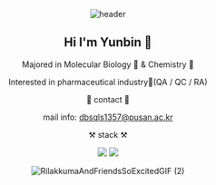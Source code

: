 <div align="center">
  
![header](https://capsule-render.vercel.app/api?type=waving&color=gradient&height=250&section=header&text=Yunbin's_GitHub&fontSize=90)  
## Hi I'm Yunbin 👋
Majored in Molecular Biology 🧬 & Chemistry 🧪

Interested in pharmaceutical industry💊(QA / QC / RA)

💌 contact 💌

mail info: dbsqls1357@pusan.ac.kr

⚒️ stack ⚒️

<img src="https://img.shields.io/badge/-A8B9CC?style=flat-square&logo=c&logoColor=white"/> <img src="https://img.shields.io/badge/Python-3776AB?style=flat-square&logo=Python&logoColor=white"/>

![RilakkumaAndFriendsSoExcitedGIF (2)](https://github.com/LeeYunbin0508/LeeYunbin0508/assets/154854845/241e1ca9-d006-459f-b7d2-22f1f7d1d9e4)
</div>
                                                    
                                                  
                                                         
 
                                                      
                                                         


